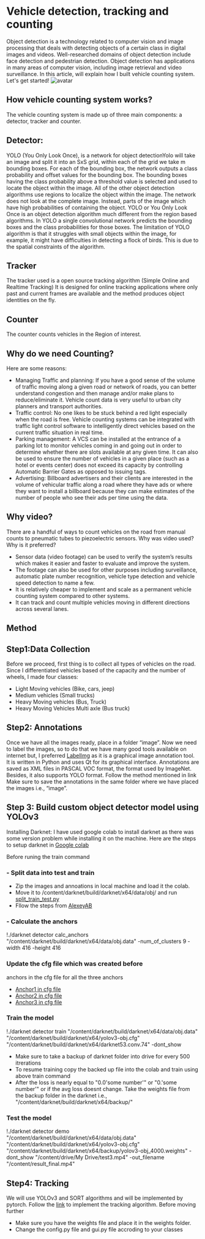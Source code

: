 # Vehicle detection, tracking and counting
Object detection is a technology related to computer vision and image processing that deals with detecting objects of a certain class in digital images and videos.
Well-researched domains of object detection include face detection and pedestrian detection. Object detection has applications in many areas of computer vision, including image retrieval and video surveillance.
In this article, will explain how I built vehicle counting system. Let's get started!
![avatar](https://github.com/wsh122333/Multi-type_vehicles_flow_statistics/raw/master/asserts/demo3.gif)

## How vehicle counting system works?
The vehicle counting system is made up of three main components: a detector, tracker and counter. 
## Detector: 
YOLO (You Only Look Once), is a network for object detectionYolo will take an image and split it into an SxS grid, within each of the grid we take m bounding boxes. For each of the bounding box, the network outputs a class probability and offset values for the bounding box. The bounding boxes having the class probability above a threshold value is selected and used to locate the object within the image.
All of the other object detection algorithms use regions to localize the object within the image. The network does not look at the complete image. Instead, parts of the image which have high probabilities of containing the object. YOLO or You Only Look Once is an object detection algorithm much different from the region based algorithms. In YOLO a single convolutional network predicts the bounding boxes and the class probabilities for those boxes.
The limitation of YOLO algorithm is that it struggles with small objects within the image, for example, it might have difficulties in detecting a flock of birds. This is due to the spatial constraints of the algorithm.

## Tracker
The tracker used is a open source tracking algorithm (Simple Online and Realtime Tracking) It is designed for online tracking applications where only past and current frames are available and the method produces object identities on the fly.

## Counter
The counter counts vehicles in the Region of interest.

## Why do we need Counting?
Here are some reasons:
-	Managing Traffic and planning: If you have a good sense of the volume of traffic moving along a given road or network of roads, you can better understand congestion and then manage and/or make plans to reduce/eliminate it. Vehicle count data is very useful to urban city planners and transport authorities.
-	Traffic control: No one likes to be stuck behind a red light especially when the road is free. Vehicle counting systems can be integrated with traffic light control software to intelligently direct vehicles based on the current traffic situation in real time.
-	Parking management: A VCS can be installed at the entrance of a parking lot to monitor vehicles coming in and going out in order to determine whether there are slots available at any given time. It can also be used to ensure the number of vehicles in a given place (such as a hotel or events center) does not exceed its capacity by controlling Automatic Barrier Gates as opposed to issuing tags.
-	Advertising: Billboard advertisers and their clients are interested in the volume of vehicular traffic along a road where they have ads or where they want to install a billboard because they can make estimates of the number of people who see their ads per time using the data.

## Why video?
There are a handful of ways to count vehicles on the road from manual counts to pneumatic tubes to piezoelectric sensors. Why was video used? Why is it preferred?
-	Sensor data (video footage) can be used to verify the system’s results which makes it easier and faster to evaluate and improve the system.
-	The footage can also be used for other purposes including surveillance, automatic plate number recognition, vehicle type detection and vehicle speed detection to name a few.
-	It is relatively cheaper to implement and scale as a permanent vehicle counting system compared to other systems.
-	It can track and count multiple vehicles moving in different directions across several lanes.

## Method
## Step1:Data Collection
Before we proceed, first thing is to collect all types of vehicles on the road. Since I differentiated vehicles based of the capacity and the number of wheels, I made four classes:
- Light Moving vehicles (Bike, cars, jeep)
-	Medium vehicles (Small trucks)
-	Heavy Moving vehicles (Bus, Truck)
-	Heavy Moving Vehicles Multi axle (Bus truck)

## Step2: Annotations
Once we have all the images ready, place in a folder “image”. Now we need to label the images, so to do that we have many good tools available on internet but, I preferred [LabelImg](https://github.com/tzutalin/labelImg) as it is a graphical image annotation tool. It is written in Python and uses Qt for its graphical interface. Annotations are saved as XML files in PASCAL VOC format, the format used by ImageNet. Besides, it also supports YOLO format. Follow the method mentioned in link
Make sure to save the annotations in the same folder where we have placed the images i.e., “image”.

## Step 3: Build custom object detector model using YOLOv3
Installing Darknet: I have used google colab to install darknet as there was some version problem while installing it on the machine. Here are the steps to setup darknet in [Google colab](https://github.com/k-Shubha/Vehicle-Counting/blob/master/darknet_custom_training.ipynb)

Before runing the train command
### - Split data into test and train
- Zip the images and annoations in local machine and load it the colab.
- Move it to /content/darknet/build/darknet/x64/data/obj/ and run [split_train_test.py](https://github.com/k-Shubha/Vehicle-Counting/blob/master/split_train_test.py)
- Fllow the steps from [AlexeyAB](https://github.com/AlexeyAB/darknet#how-to-train-to-detect-your-custom-objects)

### - Calculate the anchors
!./darknet detector calc_anchors "/content/darknet/build/darknet/x64/data/obj.data" -num_of_clusters 9 -width 416 -height 416

### Update the cfg file which was created before
anchors in the cfg file for all the three anchors 
- [Anchor1 in cfg file](https://github.com/k-Shubha/Vehicle-Counting/blob/9e12065162edaf7c39319957df76939f10f9610b/yolov3-obj.cfg#L782)
- [Anchor2 in cfg file](https://github.com/k-Shubha/Vehicle-Counting/blob/9e12065162edaf7c39319957df76939f10f9610b/yolov3-obj.cfg#L609)
- [Anchor3 in cfg file](https://github.com/k-Shubha/Vehicle-Counting/blob/9e12065162edaf7c39319957df76939f10f9610b/yolov3-obj.cfg#L695)


### Train the model
!./darknet detector train "/content/darknet/build/darknet/x64/data/obj.data" "/content/darknet/build/darknet/x64/yolov3-obj.cfg" "/content/darknet/build/darknet/x64/darknet53.conv.74" -dont_show
- Make sure to take a backup of darknet folder into drive for every 500 itrerations
- To resume training copy the backed up file into the colab and train using above train command
- After the loss is nearly equal to "0.0'some number'" or "0.'some number'" or if the avg loss doesnt change. Take the weights file from the backup folder in the darknet i.e., "/content/darknet/build/darknet/x64/backup/"

### Test the model 
!./darknet detector demo  "/content/darknet/build/darknet/x64/data/obj.data" "/content/darknet/build/darknet/x64/yolov3-obj.cfg" "/content/darknet/build/darknet/x64/backup/yolov3-obj_4000.weights" -dont_show "/content/drive/My Drive/test3.mp4" -out_filename "/content/result_final.mp4"

## Step4: Tracking
We will use YOLOv3 and SORT algorithms and will be implemented by pytorch.
Follow the [link](https://github.com/k-Shubha/Vehicle_counting_in_video) to implement the tracking algorithm.
Before moving further 
- Make sure you have the weights file  and place it in the weights folder.
- Change the config.py file and gui.py file accroding to your classes













